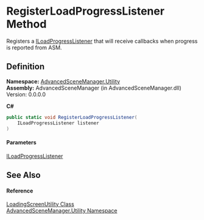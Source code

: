 # RegisterLoadProgressListener Method

Registers a [ILoadProgressListener](T_AdvancedSceneManager_Loading_ILoadProgressListener.md) that will receive callbacks when progress is reported from ASM.

## Definition

**Namespace:** [AdvancedSceneManager.Utility](N_AdvancedSceneManager_Utility.md)\
**Assembly:** AdvancedSceneManager (in AdvancedSceneManager.dll) Version: 0.0.0.0

**C#**

```c#
public static void RegisterLoadProgressListener(
	ILoadProgressListener listener
)
```

#### Parameters

&#x20; [ILoadProgressListener](T_AdvancedSceneManager_Loading_ILoadProgressListener.md)&#x20;

## See Also

#### Reference

[LoadingScreenUtility Class](T_AdvancedSceneManager_Utility_LoadingScreenUtility.md)\
[AdvancedSceneManager.Utility Namespace](N_AdvancedSceneManager_Utility.md)
